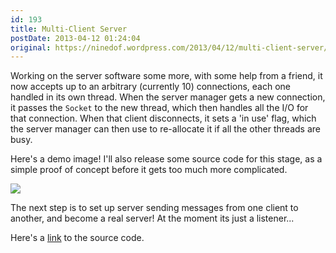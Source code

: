 ```yaml
---
id: 193
title: Multi-Client Server
postDate: 2013-04-12 01:24:04
original: https://ninedof.wordpress.com/2013/04/12/multi-client-server/
---
```


Working on the server software some more, with some help from a friend, it now accepts up to an arbitrary (currently 10) connections, each one handled in its own thread. When the server manager gets a new connection, it passes the <code>Socket</code> to the new thread, which then handles all the I/O for that connection. When that client disconnects, it sets a 'in use' flag, which the server manager can then use to re-allocate it if all the other threads are busy. 

Here's a demo image! I'll also release some source code for this stage, as a simple proof of concept before it gets too much more complicated. 

![](http://ninedof.files.wordpress.com/2013/04/multiclient.png?w=545)

The next step is to set up server sending messages from one client to another, and become a real server! At the moment its just a listener...

Here's a  [link](https://www.dropbox.com/s/br5dldu1rqrejz2/Server%20and%20Client.zip) to the source code.
